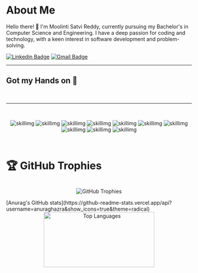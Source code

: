 <h1>About Me</h1>

<p>Hello there! 👋 I'm Moolinti Satvi Reddy, currently pursuing my Bachelor's in Computer Science and Engineering. I have a deep passion for coding and technology, with a keen interest in software development and problem-solving. </p>

[![Linkedin Badge](https://img.shields.io/badge/-satvi-blue?style=flat&logo=Linkedin&logoColor=white&link=https://www.linkedin.com/in/jlim/)]([https://www.linkedin.com/in//](https://www.linkedin.com/in/moolinti-satvi-reddy-405aba206/))
[![Gmail Badge](https://img.shields.io/badge/-msarithasatvi-c14438?style=flat&logo=Gmail&logoColor=white&link=mailto:msarithasatvi@gmail.com)](mailto:msarithasatvi@gmail.com)

<hr>
<h2>Got my Hands on 🫳</h2><br><hr><br><p align="center">
<img alt="skillimg" src="https://img.shields.io/badge/C++-00599C.svg?style=for-the-badge&logo=C++&logoColor=white">
<img alt="skillimg" src="https://img.shields.io/badge/C-A8B9CC.svg?style=for-the-badge&logo=C&logoColor=black">
<img alt="skillimg" src="https://img.shields.io/badge/Adobe%20Photoshop-31A8FF.svg?style=for-the-badge&logo=Adobe-Photoshop&logoColor=white">
<img alt="skillimg" src="https://img.shields.io/badge/Adobe%20Lightroom-31A8FF.svg?style=for-the-badge&logo=Adobe-Lightroom&logoColor=white">
<img alt="skillimg" src="https://img.shields.io/badge/Python-3776AB.svg?style=for-the-badge&logo=Python&logoColor=white">
<img alt="skillimg" src="https://img.shields.io/badge/Canva-00C4CC.svg?style=for-the-badge&logo=Canva&logoColor=white">
<img alt="skillimg" src="https://img.shields.io/badge/CodeChef-5B4638.svg?style=for-the-badge&logo=CodeChef&logoColor=white">
<img alt="skillimg" src="https://img.shields.io/badge/Duolingo-58CC02.svg?style=for-the-badge&logo=Duolingo&logoColor=white">
<img alt="skillimg" src="https://img.shields.io/badge/Git-F05032.svg?style=for-the-badge&logo=Git&logoColor=white">
<img alt="skillimg" src="https://img.shields.io/badge/Google%20Forms-7248B9.svg?style=for-the-badge&logo=Google-Forms&logoColor=white">
</p>

<br>
<h1>🏆 GitHub Trophies</h1> 

 <div style="display: flex; justify-content: center;">
   <p align="center"> <img src="https://github-profile-trophy.vercel.app/?username=satvi-moolinti&theme=juicyfresh&no-frame=true&no-bg=false&margin-w=4"alt="GitHub Trophies" /></p>
    <p align="center>"<img src="https://quotes-github-readme.vercel.app/api?type=vertical&theme=radical" alt="GitHub Quotes" /></p>
 </div>
 [Anurag's GitHub stats](https://github-readme-stats.vercel.app/api?username=anuraghazra&show_icons=true&theme=radical)
 <center> 
 
  <img src="https://github-readme-stats.vercel.app/api/top-langs/?username=satvi-moolinti&theme=radical&hide_border=false&include_all_commits=true&count_private=false&layout=compact" alt="Top Languages" width="300" height="150" />
 </center>
  
